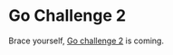 # Go Challenge 2

Brace yourself, [Go challenge 2][gc2] is coming.

[gc2]: http://golang-challenge.com/go-challenge2/